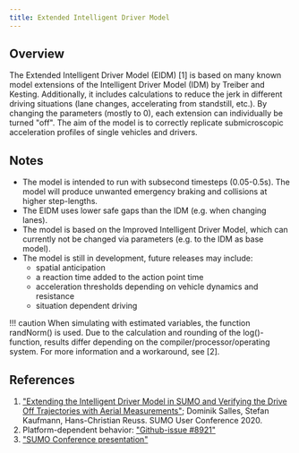```yaml
---
title: Extended Intelligent Driver Model
---
```


## Overview

The Extended Intelligent Driver Model (EIDM) [1] is based on many known model extensions of the Intelligent Driver Model (IDM) by Treiber and Kesting.
Additionally, it includes calculations to reduce the jerk in different driving situations (lane changes, accelerating from standstill, etc.).
By changing the parameters (mostly to 0), each extension can individually be turned "off".
The aim of the model is to correctly replicate submicroscopic acceleration profiles of single vehicles and drivers.

## Notes

- The model is intended to run with subsecond timesteps (0.05-0.5s). The model will produce unwanted emergency braking and collisions at higher step-lengths.
- The EIDM uses lower safe gaps than the IDM (e.g. when changing lanes).
- The model is based on the Improved Intelligent Driver Model, which can currently not be changed via parameters (e.g. to the IDM as base model).
- The model is still in development, future releases may include:
    - spatial anticipation
    - a reaction time added to the action point time
    - acceleration thresholds depending on vehicle dynamics and resistance
    - situation dependent driving
  
!!! caution
    When simulating with estimated variables, the function randNorm() is used.
    Due to the calculation and rounding of the log()-function, results differ depending on the compiler/processor/operating system. For more information and a workaround, see [2].

## References

1. ["Extending the Intelligent Driver Model in SUMO and Verifying the Drive Off Trajectories with Aerial Measurements"](https://sumo.dlr.de/2020/SUMO2020_paper_28.pdf);
   Dominik Salles, Stefan Kaufmann, Hans-Christian Reuss. SUMO User Conference 2020.
2. Platform-dependent behavior: ["Github-issue #8921"](https://github.com/eclipse/sumo/issues/8921)
3. ["SUMO Conference presentation"](https://www.youtube.com/watch?v=0VuSguxDVv8)
